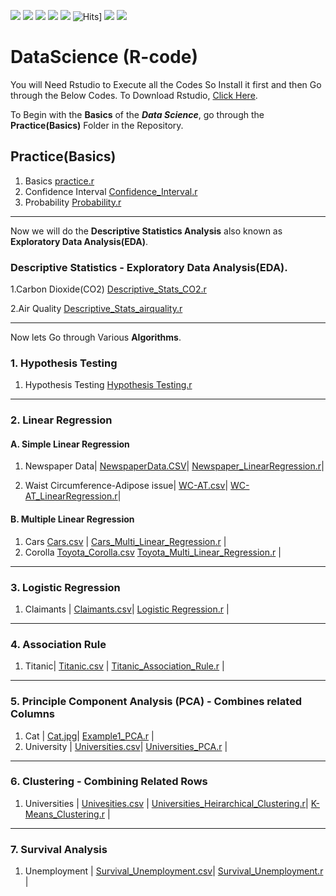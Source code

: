 ![](https://img.shields.io/github/followers/mandarmakhi?label=Follow%40mandarmakhi&style=social)
![](https://img.shields.io/github/forks/mandarmakhi/DataScience-R-code?label=Fork&style=social)
![](https://img.shields.io/github/stars/mandarmakhi/DataScience-R-code?style=social)
![](https://img.shields.io/github/watchers/mandarmakhi/DataScience-R-code?style=social)
![](https://img.shields.io/github/issues/mandarmakhi/DataScience-R-code)
![Hits](https://hits.seeyoufarm.com/api/count/incr/badge.svg?url=https://mandarmakhi.github.io/DataScience-R-code/)]
![](https://img.shields.io/github/repo-size/mandarmakhi/DataScience-R-code)
![](https://img.shields.io/github/languages/code-size/mandarmakhi/DataScience-R-code)




# DataScience (R-code)



You will Need Rstudio to Execute all the Codes So Install it first and then Go through the Below Codes.
To Download Rstudio, [Click Here](https://rstudio.com/products/rstudio/download/).

To Begin with the **Basics** of the **_Data Science_**, go through the **Practice(Basics)** Folder in the Repository.

## Practice(Basics)
 1. Basics [practice.r](https://https://github.com/mandarmakhi/DataScience-R-code/blob/master/1.%20Practice/Other/prac.R)  
 2.  Confidence Interval  [Confidence_Interval.r](https://https://github.com/mandarmakhi/DataScience-R-code/blob/master/1.%20Practice/Other/confidence_interval.R) 
 3.  Probability  [Probability.r](https://https://github.com/mandarmakhi/DataScience-R-code/blob/master/1.%20Practice/Other/Probability.r)  

***
Now we will do the **Descriptive Statistics Analysis** also known as **Exploratory Data Analysis(EDA)**.

### Descriptive Statistics - Exploratory Data Analysis(EDA).

 1.Carbon Dioxide(CO2)  [Descriptive_Stats_CO2.r](https://https://github.com/mandarmakhi/DataScience-R-code/blob/master/1.%20Practice/Other/Descriptive_Stats.r) 
 
 2.Air Quality  [Descriptive_Stats_airquality.r](https://https://github.com/mandarmakhi/DataScience-R-code/blob/master/1.%20Practice/Other/Descriptive_Stat2.R) 

***
Now lets Go through Various **Algorithms**.

### 1. Hypothesis Testing

 1. Hypothesis Testing  [Hypothesis Testing.r](https://https://github.com/mandarmakhi/DataScience-R-code/blob/master/1.%20Practice/Hypothesis%20Testing/Hypothesis%20Testing.R) 
 
 ***

### 2. Linear Regression

#### A. Simple Linear Regression

1.   Newspaper Data| [NewspaperData.CSV](https://github.com/mandarmakhi/DataScience-R-code/blob/master/1.%20Practice/csv%20files/NewspaperData.csv)|  [Newspaper_LinearRegression.r](https://https://github.com/mandarmakhi/DataScience-R-code/blob/master/1.%20Practice/LinearReggresion/WC_AT%20Linear%20Regression.R)| 


2.  Waist Circumference-Adipose issue| [WC-AT.csv](https://https://github.com/mandarmakhi/DataScience-R-code/blob/master/1.%20Practice/csv%20files/WC_AT.csv)|  [WC-AT_LinearRegression.r](https://https://github.com/mandarmakhi/DataScience-R-code/blob/master/1.%20Practice/LinearReggresion/WC_AT%20Linear%20Regression.R)| 


#### B. Multiple Linear Regression

1. Cars  [Cars.csv](https://https://github.com/mandarmakhi/DataScience-R-code/blob/master/1.%20Practice/csv%20files/Cars.csv) | [Cars_Multi_Linear_Regression.r](https://https://github.com/mandarmakhi/DataScience-R-code/blob/master/1.%20Practice/LinearReggresion/multiplr%20linear%20regression%20(Car%20data).R) |
2. Corolla  [Toyota_Corolla.csv](https://https://github.com/mandarmakhi/DataScience-R-code/blob/master/1.%20Practice/csv%20files/Toyoto.csv)  [Toyota_Multi_Linear_Regression.r](https://https://github.com/mandarmakhi/DataScience-R-code/blob/master/1.%20Practice/LinearReggresion/toyota.R) |


***

### 3. Logistic Regression


 1.  Claimants | [Claimants.csv](https://https://github.com/mandarmakhi/DataScience-R-code/blob/master/1.%20Practice/csv%20files/claimants.csv)|  [Logistic Regression.r](https://https://github.com/mandarmakhi/DataScience-R-code/blob/master/1.%20Practice/LinearReggresion/Logistic%20Regression.R) |


***

### 4. Association Rule


 1.  Titanic| [Titanic.csv](https://https://github.com/mandarmakhi/DataScience-R-code/blob/master/1.%20Practice/csv%20files/Titanic.csv) | [Titanic_Association_Rule.r](https://https://github.com/mandarmakhi/DataScience-R-code/blob/master/1.%20Practice/Association%20Rules/Association%20Rules.R) |


***

### 5. Principle Component Analysis (PCA) - Combines related Columns


1.  Cat | [Cat.jpg](https://https://github.com/mandarmakhi/DataScience-R-code/blob/master/1.%20Practice/Priciple%20Component%20Analysis(PCA)/repository-open-graph-template%20(1).png)|  [Example1_PCA.r](https://https://github.com/mandarmakhi/DataScience-R-code/blob/master/1.%20Practice/Priciple%20Component%20Analysis(PCA)/repository-open-graph-template%20(1).png) |
2. University | [Universities.csv](https://https://github.com/mandarmakhi/DataScience-R-code/blob/master/1.%20Practice/csv%20files/universities.csv)|  [Universities_PCA.r](https://https://github.com/mandarmakhi/DataScience-R-code/blob/master/1.%20Practice/Priciple%20Component%20Analysis(PCA)/pca_universities.R) |


***

### 6. Clustering - Combining Related Rows


1.  Universities | [Univesities.csv](https://github.com/pravinknr/DataScience_R_Codes/blob/master/1.%20Practice(Basics)/Clustering/University/Universities.csv) | [Universities_Heirarchical_Clustering.r](https://https://github.com/mandarmakhi/DataScience-R-code/blob/master/1.%20Practice/Clustring/Clustering(university%20data).R)|  [K-Means_Clustering.r](https://https://github.com/mandarmakhi/DataScience-R-code/blob/master/1.%20Practice/Clustring/K-means%20cluster.R) |

***

### 7. Survival Analysis


1.  Unemployment | [Survival_Unemployment.csv](https://https://github.com/mandarmakhi/DataScience-R-code/blob/master/1.%20Practice/csv%20files/survival_unemployment1.csv)|  [Survival_Unemployment.r](https://https://github.com/mandarmakhi/DataScience-R-code/blob/master/1.%20Practice/Survival%20Analysis/Survival%20Analysis.R) |

